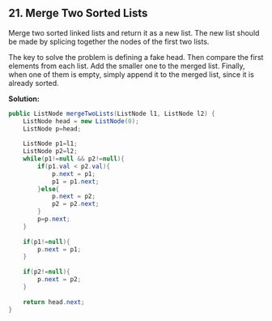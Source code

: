 ## 21. Merge Two Sorted Lists

Merge two sorted linked lists and return it as a new list. The new list should be made by splicing together the nodes of the first two lists.

The key to solve the problem is defining a fake head. Then compare the first elements from each list. Add the smaller one to the merged list. Finally, when one of them is empty, simply append it to the merged list, since it is already sorted.

**Solution:**

```java
public ListNode mergeTwoLists(ListNode l1, ListNode l2) {
    ListNode head = new ListNode(0);
    ListNode p=head;
 
    ListNode p1=l1;
    ListNode p2=l2;
    while(p1!=null && p2!=null){
        if(p1.val < p2.val){
            p.next = p1;
            p1 = p1.next;
        }else{
            p.next = p2;
            p2 = p2.next;
        }
        p=p.next;
    }
 
    if(p1!=null){
        p.next = p1;
    }
 
    if(p2!=null){
        p.next = p2;
    }
 
    return head.next;
}
```